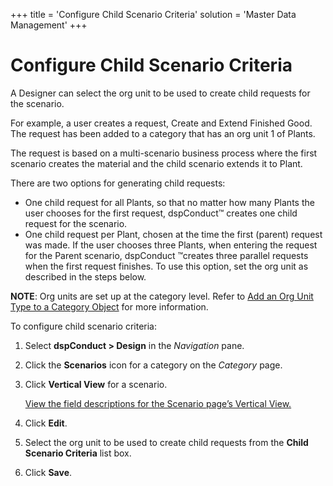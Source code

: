 +++
title = 'Configure Child Scenario Criteria'
solution = 'Master Data Management'
+++

# Configure Child Scenario Criteria

A Designer can select the org unit to be used to create child requests
for the scenario.

For example, a user creates a request, Create and Extend Finished Good.
The request has been added to a category that has an org unit 1 of
Plants.

The request is based on a multi-scenario business process where the
first scenario creates the material and the child scenario extends it to
Plant.

There are two options for generating child requests:

  - One child request for all Plants, so that no matter how many Plants
    the user chooses for the first request, dspConduct™ creates one
    child request for the scenario.
  - One child request per Plant, chosen at the time the first (parent)
    request was made. If the user chooses three Plants, when entering
    the request for the Parent scenario, dspConduct ™creates three
    parallel requests when the first request finishes. To use this
    option, set the org unit as described in the steps below.

<span style="font-weight: bold;">NOTE</span>: Org units are set up at
the category level. Refer to [Add an Org Unit Type to a Category
Object](Manage_Org_Units.htm#Add_an_Org_Unit_Type_to_a_Category_Object)
for more information.

To configure child scenario criteria:

1.  Select **dspConduct \> Design** in the
    <span style="font-style: italic;">Navigation</span> pane.

2.  Click the **Scenarios** icon for a category on the *Category* page.

3.  Click **Vertical View** for a scenario.
    
    [View the field descriptions for the Scenario page’s Vertical
    View.](../Page_Desc/Scenario_H.htm#Scenario_V)

4.  Click **Edit**.

5.  Select the org unit to be used to create child requests from the
    **Child Scenario Criteria** list box.

6.  Click <span style="font-weight: bold;">Save</span>.

